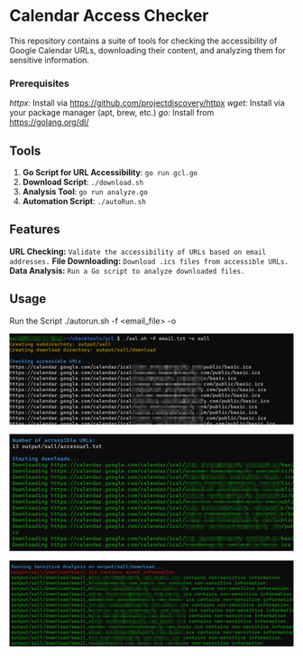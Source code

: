 # Calendar Access Checker

This repository contains a suite of tools for checking the accessibility of Google Calendar URLs, downloading their content, and analyzing them for sensitive information.

### Prerequisites
*httpx:* Install via https://github.com/projectdiscovery/httpx
*wget:* Install via your package manager (apt, brew, etc.)
*go:* Install from https://golang.org/dl/

## Tools

1. **Go Script for URL Accessibility**: `go run gcl.go`
2. **Download Script**: `./download.sh`
3. **Analysis Tool**: `go run analyze.go`
4. **Automation Script**: `./autoRun.sh`

## Features
**URL Checking:** `Validate the accessibility of URLs based on email addresses.`
**File Downloading:** `Download .ics files from accessible URLs.`
**Data Analysis:** `Run a Go script to analyze downloaded files.`


## Usage
Run the Script
./autorun.sh -f <email_file> -o <subdirectory>

![alt text](image.png)

![alt text](image-1.png)

![alt text](image-2.png)

